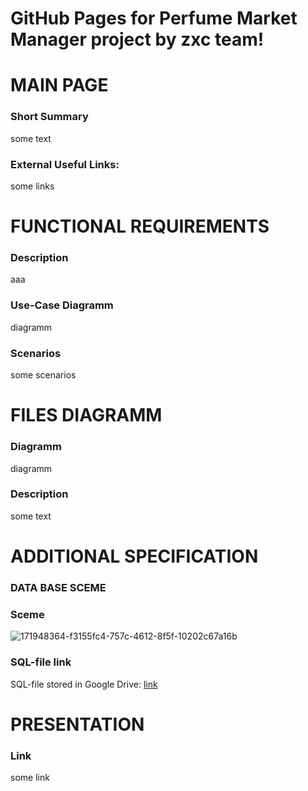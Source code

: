 # GitHub Pages for Perfume Market Manager project by zxc team!

# MAIN PAGE

### Short Summary

some text

### External Useful Links:

some links

# FUNCTIONAL REQUIREMENTS

### Description

aaa

### Use-Case Diagramm

diagramm

### Scenarios

some scenarios

# FILES DIAGRAMM

### Diagramm

diagramm

### Description

some text

# ADDITIONAL SPECIFICATION

### DATA BASE SCEME

### Sceme

![171948364-f3155fc4-757c-4612-8f5f-10202c67a16b](https://user-images.githubusercontent.com/78850311/171958121-22a8a496-b7e8-48f8-8c14-2cf39ec84e18.png)


### SQL-file link

SQL-file stored in Google Drive: [link](https://drive.google.com/file/d/1JJQ1AbmioY6lVxIbXAnSFGl4Y1sBX4Fj/view?usp=sharing)

# PRESENTATION

### Link

some link
